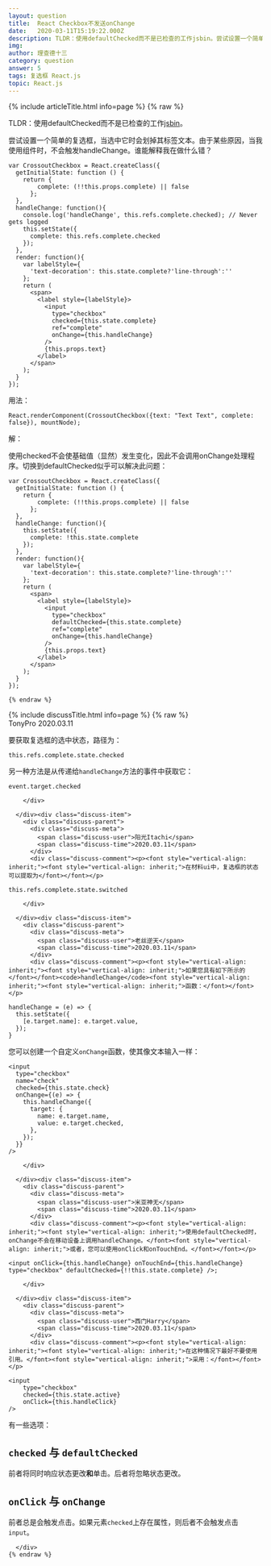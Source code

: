 ```yaml
---
layout: question
title:  React Checkbox不发送onChange
date:   2020-03-11T15:19:22.000Z
description: TLDR：使用defaultChecked而不是已检查的工作jsbin。尝试设置一个简单的复选框，当选中它时会划掉其标签文本。由于某些原因，当我使用组...
img: 
author: 理查德十三
category: question
answer: 5
tags: 复选框 React.js
topic: React.js
---
```

<div class="article-root">
  <div class="article">
    {% include articleTitle.html info=page %}
    {% raw %}
    <div class="article-content"><p><font style="vertical-align: inherit;"><font style="vertical-align: inherit;">TLDR：使用defaultChecked而不是已检查的工作</font></font><a href="http://jsbin.com/mecimayawe/1/edit?js,output" rel="noreferrer"><font style="vertical-align: inherit;"><font style="vertical-align: inherit;">jsbin</font></font></a><font style="vertical-align: inherit;"><font style="vertical-align: inherit;">。</font></font></p>

<p><font style="vertical-align: inherit;"><font style="vertical-align: inherit;">尝试设置一个简单的复选框，当选中它时会划掉其标签文本。</font><font style="vertical-align: inherit;">由于某些原因，当我使用组件时，不会触发handleChange。</font><font style="vertical-align: inherit;">谁能解释我在做什么错？</font></font></p>

<pre class="lang-js prettyprint-override"><code>var CrossoutCheckbox = React.createClass({<font></font>
  getInitialState: function () {<font></font>
    return {<font></font>
        complete: (!!this.props.complete) || false<font></font>
      };<font></font>
  },<font></font>
  handleChange: function(){<font></font>
    console.log('handleChange', this.refs.complete.checked); // Never gets logged<font></font>
    this.setState({<font></font>
      complete: this.refs.complete.checked<font></font>
    });<font></font>
  },<font></font>
  render: function(){<font></font>
    var labelStyle={<font></font>
      'text-decoration': this.state.complete?'line-through':''<font></font>
    };<font></font>
    return (<font></font>
      &lt;span&gt;<font></font>
        &lt;label style={labelStyle}&gt;<font></font>
          &lt;input<font></font>
            type="checkbox"<font></font>
            checked={this.state.complete}<font></font>
            ref="complete"<font></font>
            onChange={this.handleChange}<font></font>
          /&gt;<font></font>
          {this.props.text}<font></font>
        &lt;/label&gt;<font></font>
      &lt;/span&gt;<font></font>
    );<font></font>
  }<font></font>
});<font></font>
</code></pre>

<p><font style="vertical-align: inherit;"><font style="vertical-align: inherit;">用法：</font></font></p>

<pre class="lang-js prettyprint-override"><code>React.renderComponent(CrossoutCheckbox({text: "Text Text", complete: false}), mountNode);
</code></pre>

<p><font style="vertical-align: inherit;"><font style="vertical-align: inherit;">解：</font></font></p>

<p><font style="vertical-align: inherit;"><font style="vertical-align: inherit;">使用checked不会使基础值（显然）发生变化，因此不会调用onChange处理程序。</font><font style="vertical-align: inherit;">切换到defaultChecked似乎可以解决此问题：</font></font></p>

<pre class="lang-js prettyprint-override"><code>var CrossoutCheckbox = React.createClass({<font></font>
  getInitialState: function () {<font></font>
    return {<font></font>
        complete: (!!this.props.complete) || false<font></font>
      };<font></font>
  },<font></font>
  handleChange: function(){<font></font>
    this.setState({<font></font>
      complete: !this.state.complete<font></font>
    });<font></font>
  },<font></font>
  render: function(){<font></font>
    var labelStyle={<font></font>
      'text-decoration': this.state.complete?'line-through':''<font></font>
    };<font></font>
    return (<font></font>
      &lt;span&gt;<font></font>
        &lt;label style={labelStyle}&gt;<font></font>
          &lt;input<font></font>
            type="checkbox"<font></font>
            defaultChecked={this.state.complete}<font></font>
            ref="complete"<font></font>
            onChange={this.handleChange}<font></font>
          /&gt;<font></font>
          {this.props.text}<font></font>
        &lt;/label&gt;<font></font>
      &lt;/span&gt;<font></font>
    );<font></font>
  }<font></font>
});<font></font>
</code></pre></div>
    {% endraw %}
  </div>

  <div class="discuss-wrapper">
    {% include discussTitle.html info=page %}
    {% raw %}
    <div class="discuss-item">
        <div class="discuss-parent">
          <div class="discuss-meta">
            <span class="discuss-user">TonyPro</span>
            <span class="discuss-time">2020.03.11</span>
          </div>
          <div class="discuss-comment"><p><font style="vertical-align: inherit;"><font style="vertical-align: inherit;">要获取复选框的选中状态，路径为：</font></font></p>

<pre><code>this.refs.complete.state.checked
</code></pre>

<p><font style="vertical-align: inherit;"><font style="vertical-align: inherit;">另一种方法是从传递给</font></font><code>handleChange</code><font style="vertical-align: inherit;"><font style="vertical-align: inherit;">方法</font><font style="vertical-align: inherit;">的事件中获取它</font><font style="vertical-align: inherit;">：</font></font></p>

<pre><code>event.target.checked
</code></pre></div>
        </div>
        
      </div><div class="discuss-item">
        <div class="discuss-parent">
          <div class="discuss-meta">
            <span class="discuss-user">阳光Itachi</span>
            <span class="discuss-time">2020.03.11</span>
          </div>
          <div class="discuss-comment"><p><font style="vertical-align: inherit;"><font style="vertical-align: inherit;">在材料ui中，复选框的状态可以提取为</font></font></p>

<pre><code>this.refs.complete.state.switched
</code></pre></div>
        </div>
        
      </div><div class="discuss-item">
        <div class="discuss-parent">
          <div class="discuss-meta">
            <span class="discuss-user">老丝逆天</span>
            <span class="discuss-time">2020.03.11</span>
          </div>
          <div class="discuss-comment"><p><font style="vertical-align: inherit;"><font style="vertical-align: inherit;">如果您具有如下所示的</font></font><code>handleChange</code><font style="vertical-align: inherit;"><font style="vertical-align: inherit;">函数：</font></font></p>

<pre><code>handleChange = (e) =&gt; {<font></font>
  this.setState({<font></font>
    [e.target.name]: e.target.value,<font></font>
  });<font></font>
}<font></font>
</code></pre>

<p><font style="vertical-align: inherit;"><font style="vertical-align: inherit;">您可以创建一个自定义</font></font><code>onChange</code><font style="vertical-align: inherit;"><font style="vertical-align: inherit;">函数，使其像文本输入一样：</font></font></p>

<pre><code>&lt;input<font></font>
  type="checkbox"<font></font>
  name="check"<font></font>
  checked={this.state.check}<font></font>
  onChange={(e) =&gt; {<font></font>
    this.handleChange({<font></font>
      target: {<font></font>
        name: e.target.name,<font></font>
        value: e.target.checked,<font></font>
      },<font></font>
    });<font></font>
  }}<font></font>
/&gt;<font></font>
</code></pre></div>
        </div>
        
      </div><div class="discuss-item">
        <div class="discuss-parent">
          <div class="discuss-meta">
            <span class="discuss-user">米亚神无</span>
            <span class="discuss-time">2020.03.11</span>
          </div>
          <div class="discuss-comment"><p><font style="vertical-align: inherit;"><font style="vertical-align: inherit;">使用defaultChecked时，onChange不会在移动设备上调用handleChange。</font><font style="vertical-align: inherit;">或者，您可以使用onClick和onTouchEnd。</font></font></p>

<pre><code>&lt;input onClick={this.handleChange} onTouchEnd={this.handleChange} type="checkbox" defaultChecked={!!this.state.complete} /&gt;;
</code></pre></div>
        </div>
        
      </div><div class="discuss-item">
        <div class="discuss-parent">
          <div class="discuss-meta">
            <span class="discuss-user">西门Harry</span>
            <span class="discuss-time">2020.03.11</span>
          </div>
          <div class="discuss-comment"><p><font style="vertical-align: inherit;"><font style="vertical-align: inherit;">在这种情况下最好不要使用引用。</font><font style="vertical-align: inherit;">采用：</font></font></p>

<pre><code>&lt;input<font></font>
    type="checkbox"<font></font>
    checked={this.state.active}<font></font>
    onClick={this.handleClick}<font></font>
/&gt;<font></font>
</code></pre>

<p><font style="vertical-align: inherit;"><font style="vertical-align: inherit;">有一些选项：</font></font></p>

<h2><code>checked</code><font style="vertical-align: inherit;"><font style="vertical-align: inherit;"> 与 </font></font><code>defaultChecked</code></h2>

<p><font style="vertical-align: inherit;"><font style="vertical-align: inherit;">前者将同时响应状态更改</font></font><strong><font style="vertical-align: inherit;"><font style="vertical-align: inherit;">和</font></font></strong><font style="vertical-align: inherit;"><font style="vertical-align: inherit;">单击。</font><font style="vertical-align: inherit;">后者将忽略状态更改。</font></font></p>

<h2><code>onClick</code><font style="vertical-align: inherit;"><font style="vertical-align: inherit;"> 与 </font></font><code>onChange</code></h2>

<p><font style="vertical-align: inherit;"><font style="vertical-align: inherit;">前者总是会触发点击。</font><font style="vertical-align: inherit;">如果</font><font style="vertical-align: inherit;">元素</font></font><code>checked</code><font style="vertical-align: inherit;"><font style="vertical-align: inherit;">上存在属性，则</font><font style="vertical-align: inherit;">后者不会触发点击</font></font><code>input</code><font style="vertical-align: inherit;"><font style="vertical-align: inherit;">。</font></font></p></div>
        </div>
        
      </div>
    {% endraw %}
  </div>
<div>
